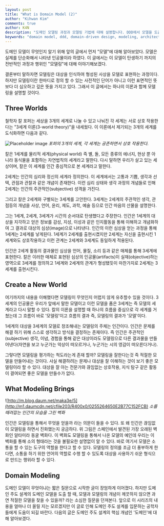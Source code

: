 ```yaml
---
layout: post
title: "What is Domain Model (2)"
author: "Kihwan Kim"
comments: true
author: K4N
description: "도메인 모델링 과정과 모델링 기법에 대해 설명합니다. DDD에서 모델을 도출하는 방법과 실제 적용 사례를 다룹니다."
keywords: "domain model, ddd, domain-driven design, modeling, architecture, software design"
---
```


도메인 모델이 무엇인지 알기 위해 앞의 글에서 먼저 "모델"에 대해 알아보았다. 모델은 실제를 단순화해서 나타낸 인공물이라 하였다. 이 글에서는 이 모델이 탄생하기 까지의 전반적인 과정과 행위인 "모델링"에 대해 이야기해보겠다. 

<!-- more -->

결론부터 말하자면 모델링은 대상을 인식하여 형성된 사상을 모델로 표현하는 과정이다. 하지만 모델링이란 한마디로 정의 할 수 있는 사전적인 단어가 아니고 이런 표면적인 뜻보다 더 심오하고 깊은 뜻을 가지고 있다. 그래서 이 글에서는 하나의 이론과 함께 모델링을 설명할 것이다.

## Three Worlds

철학자 칼 포퍼는 세상을 3개의 세계로 나눌 수 있고 나눠진 각 세계는 서로 상호 작용한다는 "3세계 이론(3-world theory)"을 내세웠다. 이 이론에서 제기되는 3개의 세계를 도식화하면 다음과 같다.

![Placeholder image](http://streams.expert/mediawiki/images/2/22/Poppers_3_worlds.0.2.png "Popper's Three Worlds")
_포퍼의 3개의 세계, 각 세계는 공존하면서 상호 작용한다._

칼은 1세계를 물리적 세계(physical world) 즉 별, 돌, 모든 종류의 에너지, 현상 뿐 아니라 동식물을 포함하는 자연법칙의 세계라고 말한다. 다시 말하면 우리가 살고 있는 세상이며, 칼은 이 세계를 인간 중심적으로 본 세계라고 말한다.  

2세계는 인간의 심리와 정신의 세계라 정의한다. 이 세계에서는 고통과 기쁨, 생각과 선택, 관점과 관찰과 같은 개념이 존재한다. 이런 심리 상태와 생각 과정의 개념들로 인해 2세계는 인간의 주관적인(subjective) 성격을 가진다. 

그리고 칼은 2세계와 구별되는 3세계를 고안한다. 3세계는 2세계의 주관적인 생각, 관점등의 개념을 사상, 언어, 윤리, 제도, 과학, 예술 등으로 인간 마음의 산물을 설명한다.

그는 1세계, 2세계, 3세계가 시간의 순서대로 탄생했다고 주장한다. 인간은 1세계의 대상을 지각하고 얻은 정보를 감성, 지성, 이성과 같은 인지활동을 통해 이해하고 개념화하여 그 결과로 대상의 심상(image)으로 나타낸다. 인간의 이런 심상을 얻는 과정을 통해 1세계는 2세계를 낳게된다. 1세계가 2세계를 출현시켰지만 2세계는 자신을 출현시킨 1세계와도 상호작용하고 이런 관계는 2세계와 3세계도 동일하게 적용된다. 

인간은 2세계 활동의 결과물인 심상을 언어, 물질, 소리 등과 같은 매체를 통해 3세계에 표현한다. 칼은 이러한 매체로 표현된 심상의 인공물(artifacts)이 실재(objective)하는 영역으로 3세계를 정의하고 1세계와 2세계의 관계가 형성됐듯이 마찬가지로 2세계는 3세계를 출현시킨다. 

## Create a New World

여기까지의 내용을 이해했다면 모델링이 무엇인지 어렵지 않게 유추할수 있을 것이다. 3세계의 인공물은 우리가 앞에서 말한 모델이고 이런 모델을 품은 3세계는 즉 모델의 세계라고 다시 말할 수 있다. 칼의 이론을 설명할 때 하나의 흐름을 중심으로 각 세계를 거쳤는데 그 흐름이 바로 '모델링'이고 흐름의 결과 즉, 모델링의 결과가 '모델'이다. 

1세계의 대상을 3세계의 모델로 창조해내는 모델링의 주체는 인간이다. 인간은 문제를 해결 하기 위해 스스로 생각하고 방식을 결정하는 존재이다. 즉 인간은 주관적인(subjective) 생각, 이념, 경험을 통해 같은 대상이라도 모델링으로 다른 결과물을 만들어낸다(자연을 보고 누군가는 악상이 떠오르거나, 누군가는 시의 영감이 떠오른다거나). 

그렇다면 모델링을 평가하는 척도라는게 존재 할까? 모델링을 잘한다는것 즉 적절한 모델을 만들어내는 것이다. 사실 해결하려는 문제나 대상을 잘 이해하는 것이 보기 좋은 모델링이라 할 수 있다. 대상을 잘 아는 전문가와 끊임없는 상호작용, 지식 탐구 같은 활동이 결여되면 좋은 모델을 만들수가 없다. 

## What Modeling Brings

![http://m.blog.daum.net/maka3e/5](http://m1.daumcdn.net/cfile203/R400x0/0255264650E2B77C152FCB)
_소를 떼려잡는 인간의 모습을 그린 벽화_

인간은 모델링을 통해서 무엇을 얻을까 라는 의문이 들을 수 있다. 또 왜 인간은 끊임없이 모델링을 하면서 진화했는지 궁금하다. 위 그림은 스페인에서 발견된 가장 오래된 벽화인 알타미라 동굴 벽화다. 이 벽화도 모델링을 통해서 나온 모델의 예인데 우리는 이 벽화를 통해 소의 형태라는 것을 불필요한 설명없이 알 수 있다. 바로 여기서 모델은 소통을 할 수 있는 도구의 역할을 한다고 할 수 있다. 모델링의 정의를 조금 더 풍부하게 한다면, 소통을 하기 위한 언어의 역할로 수행 할 수 있도록 대상을 사용하기 쉬운 형식으로 만드는 행위라 할 수 있다. 

## Domain Modeling
도메인 모델이 무엇이냐는 짧은 질문으로 시작한 글이 장엄하게 이어졌다. 하지만 도메인 주도 설계의 도메인 모델을 도출 할 때, 모델과 모델링의 개념이 께끗하지 않으면 과연 적절한 모델을 찾을 수 있을까? 라는 소심한 질문을 던져본다. 
앞으로 이 시리즈의 내용을 얼마나 더 올릴 지는 모르겠지만 이 글로 인해 도메인 주도 설계를 입문하는 공학자들에게 도움이 되길 바란다. 다음의 글은 도메인 주도 설계의 핵심 개념인 '도메인'에 대해 알아보겠다.
